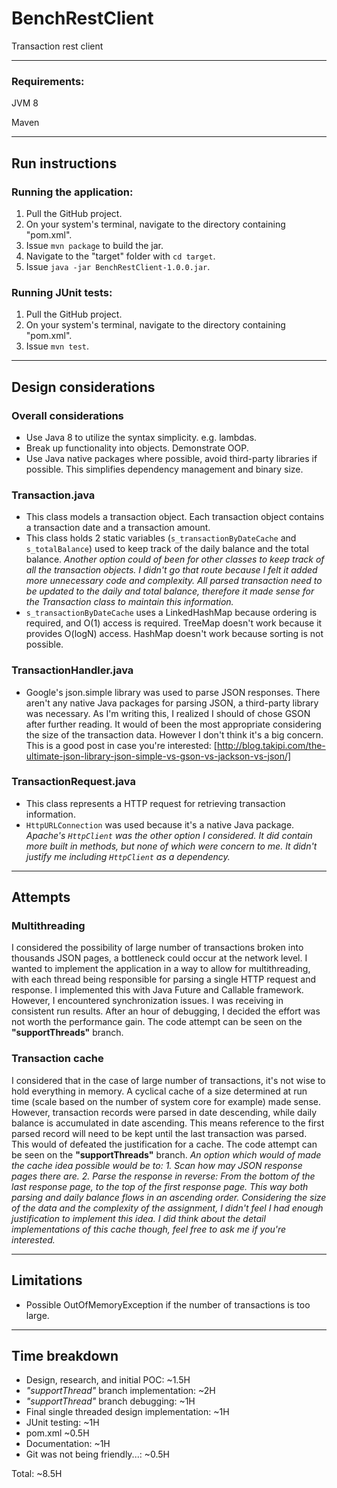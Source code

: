 # BenchRestClient
Transaction rest client

--------------------------------------------------------------------------------------
### Requirements:
JVM 8

Maven

--------------------------------------------------------------------------------------
## Run instructions
### Running the application:
1. Pull the GitHub project.
2. On your system's terminal, navigate to the directory containing "pom.xml".
3. Issue `mvn package` to build the jar.
4. Navigate to the "target" folder with `cd target`.
4. Issue `java -jar BenchRestClient-1.0.0.jar`.

### Running JUnit tests:
1. Pull the GitHub project.
2. On your system's terminal, navigate to the directory containing "pom.xml".
3. Issue `mvn test`.

--------------------------------------------------------------------------------------
## Design considerations
### Overall considerations
- Use Java 8 to utilize the syntax simplicity. e.g. lambdas.
- Break up functionality into objects. Demonstrate OOP.
- Use Java native packages where possible, avoid third-party libraries if possible. 
This simplifies dependency management and binary size.
### Transaction.java
- This class models a transaction object. Each transaction object contains a 
transaction date and a transaction amount.
- This class holds 2 static variables (`s_transactionByDateCache` and `s_totalBalance`) 
used to keep track of the daily balance and the total balance. *Another option
could of been for other classes to keep track of all the transaction objects.
I didn't go that route because I felt it added more unnecessary code and complexity.
All parsed transaction need to be updated to the daily and total balance, therefore 
it made sense for the Transaction class to maintain this information.*
- `s_transactionByDateCache` uses a LinkedHashMap because ordering is required, and
O(1) access is required. TreeMap doesn't work because it provides O(logN) access.
HashMap doesn't work because sorting is not possible.
### TransactionHandler.java
- Google's json.simple library was used to parse JSON responses. There aren't
any native Java packages for parsing JSON, a third-party library was necessary.
As I'm writing this, I realized I should of chose GSON after further reading. 
It would of been the most appropriate considering the size of the transaction data. 
However I don't think it's a big concern. This is a good post in case you're interested: 
[http://blog.takipi.com/the-ultimate-json-library-json-simple-vs-gson-vs-jackson-vs-json/]
### TransactionRequest.java
- This class represents a HTTP request for retrieving transaction information.
- `HttpURLConnection` was used because it's a native Java package. *Apache's `HttpClient` 
was the other option I considered. It did contain more built in methods, but none of 
which were concern to me. It didn't justify me including `HttpClient` as a dependency.*

--------------------------------------------------------------------------------------
## Attempts
### Multithreading
I considered the possibility of large number of transactions broken into thousands
JSON pages, a bottleneck could occur at the network level. I wanted to implement the
application in a way to allow for multithreading, with each thread being responsible
for parsing a single HTTP request and response. I implemented this with Java Future
and Callable framework. However, I encountered synchronization issues. I was receiving
in consistent run results. After an hour of debugging, I decided the effort was not 
worth the performance gain. The code attempt can be seen on the __"supportThreads"__ branch.
### Transaction cache
I considered that in the case of large number of transactions, it's not wise to hold 
everything in memory. A cyclical cache of a size determined at run time (scale based on 
the number of system core for example) made sense. However, transaction records were
parsed in date descending, while daily balance is accumulated in date ascending. This
means reference to the first parsed record will need to be kept until the last
transaction was parsed. This would of defeated the justification for a cache. The
code attempt can be seen on the __"supportThreads"__ branch. *An option which would of 
made the cache idea possible would be to:*
*1. Scan how may JSON response pages there are.*
*2. Parse the response in reverse: From the bottom of the last response page, to the
top of the first response page.*
*This way both parsing and daily balance flows in an ascending order. Considering the
size of the data and the complexity of the assignment, I didn't feel I had enough
justification to implement this idea. I did think about the detail implementations
of this cache though, feel free to ask me if you're interested.*

--------------------------------------------------------------------------------------
## Limitations
- Possible OutOfMemoryException if the number of transactions is too large.

--------------------------------------------------------------------------------------
## Time breakdown
- Design, research, and initial POC: ~1.5H
- _"supportThread"_ branch implementation: ~2H
- _"supportThread"_ branch debugging: ~1H
- Final single threaded design implementation: ~1H
- JUnit testing: ~1H
- pom.xml ~0.5H
- Documentation: ~1H
- Git was not being friendly...: ~0.5H

Total: ~8.5H




